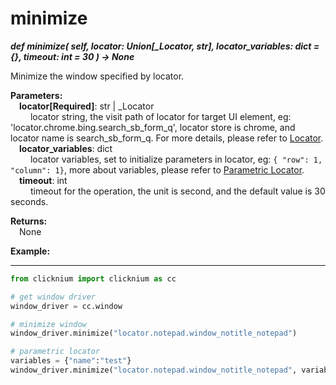 # minimize

***def minimize(
        self, 
        locator: Union[_Locator, str],
        locator_variables: dict = {}, 
        timeout: int = 30
    ) -> None***  

Minimize the window specified by locator.  

**Parameters:**  
    &emsp;**locator[Required]**: str | _Locator   
        &emsp;&emsp; locator string, the visit path of locator for target UI element, eg: 'locator.chrome.bing.search_sb_form_q', locator store is chrome, and locator name is search_sb_form_q. For more details, please refer to [Locator](./doc/automation/locator.md).   
    &emsp;**locator_variables**: dict  
        &emsp;&emsp; locator variables, set to initialize parameters in locator, eg: `{ "row": 1,  "column": 1}`, more about variables, please refer to [Parametric Locator](./doc/automation/parametric_locator.md).  
    &emsp;**timeout**: int  
        &emsp;&emsp; timeout for the operation, the unit is second, and the default value is 30 seconds.

**Returns:**  
    &emsp;None

**Example:**
***
```python
from clicknium import clicknium as cc

# get window driver
window_driver = cc.window

# minimize window
window_driver.minimize("locator.notepad.window_notitle_notepad")

# parametric locator
variables = {"name":"test"}
window_driver.minimize("locator.notepad.window_notitle_notepad", variables)
```